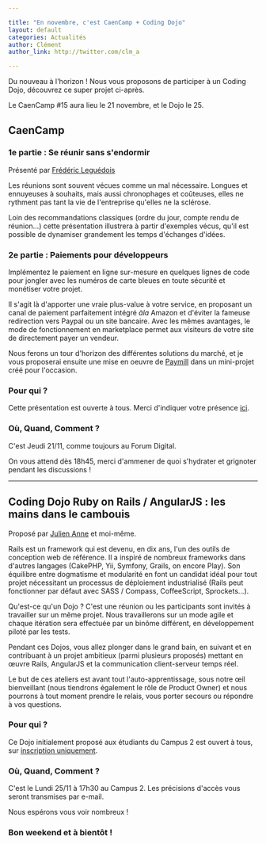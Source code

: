 ```yaml
---

title: "En novembre, c'est CaenCamp + Coding Dojo"
layout: default
categories: Actualités
author: Clément
author_link: http://twitter.com/clm_a

---
```


Du nouveau à l'horizon ! Nous vous proposons de participer à un Coding Dojo, découvrez ce super projet ci-après.

Le CaenCamp #15 aura lieu le 21 novembre, et le Dojo le 25.

## CaenCamp


### 1e partie : Se réunir sans s'endormir

Présenté par [Frédéric Leguédois](http://twitter.com/f_leguedois)

Les réunions sont souvent vécues comme un mal nécessaire. Longues et ennuyeuses à souhaits, mais aussi chronophages et coûteuses, elles ne rythment pas tant la vie de l'entreprise qu'elles ne la sclérose.

Loin des recommandations classiques (ordre du jour, compte rendu de réunion...) cette présentation illustrera à partir d'exemples vécus, qu'il est possible de dynamiser grandement les temps d'échanges d'idées.

### 2e partie : Paiements pour développeurs

Implémentez le paiement en ligne sur-mesure en quelques lignes de code pour jongler avec les numéros de carte bleues en toute sécurité et monétiser votre projet.

Il s'agit là d'apporter une vraie plus-value à votre service, en proposant un canal de paiement parfaitement intégré *àla* Amazon et d'éviter la fameuse redirection vers Paypal ou un site bancaire.
Avec les mêmes avantages, le mode de fonctionnement en marketplace permet aux visiteurs de votre site de directement payer un vendeur.

Nous ferons un tour d'horizon des différentes solutions du marché, et je vous proposerai ensuite une mise en oeuvre de [Paymill](http://paymill.com) dans un mini-projet créé pour l'occasion.

### Pour qui ?

Cette présentation est ouverte à tous. Merci d'indiquer votre présence [ici](https://docs.google.com/forms/d/1tvKL-H9H5IH6E87gJTdmlDDOW6M5Ut6FsrBdSIXa9q0/viewform).

### Où, Quand, Comment ?

C'est Jeudi 21/11, comme toujours au Forum Digital.

On vous attend dès 18h45, merci d'ammener de quoi s'hydrater et grignoter pendant les discussions !




--------------------------

## Coding Dojo Ruby on Rails / AngularJS : les mains dans le cambouis

Proposé par [Julien Anne](http://twitter.com/Julien_ANNE) et moi-même.

Rails est un framework qui est devenu, en dix ans, l'un des outils de conception web de référence.
Il a inspiré de nombreux frameworks dans d'autres langages (CakePHP, Yii, Symfony, Grails, on encore Play).
Son équilibre entre dogmatisme et modularité en font un candidat idéal pour tout projet nécessitant un processus de déploiement industrialisé (Rails peut fonctionner par défaut avec SASS / Compass, CoffeeScript, Sprockets...).

Qu'est-ce qu'un Dojo ?
C'est une réunion ou les participants sont invités à travailler sur un même projet.
Nous travaillerons sur un mode agile et chaque itération sera effectuée par un binôme différent, en développement piloté par les tests.

Pendant ces Dojos, vous allez plonger dans le grand bain, en suivant et en contribuant à un projet ambitieux (parmi plusieurs proposés) mettant en œuvre Rails, AngularJS et la communication client-serveur temps réel.

Le but de ces ateliers est avant tout l'auto-apprentissage, sous notre œil bienveillant (nous tiendrons également le rôle de Product Owner) et nous pourrons à tout moment prendre le relais, vous porter secours ou répondre à vos questions.


### Pour qui ?

Ce Dojo initialement proposé aux étudiants du Campus 2 est ouvert à tous, sur [inscription uniquement](https://docs.google.com/forms/d/1O7p8g2Rx9EmglHEhuv7_nBvyFuzYR4X1dTleqXcJHGo/viewform).

### Où, Quand, Comment ?

C'est le Lundi 25/11 à 17h30 au Campus 2.
Les précisions d'accès vous seront transmises par e-mail.

Nous espérons vous voir nombreux !




### Bon weekend et à bientôt !




